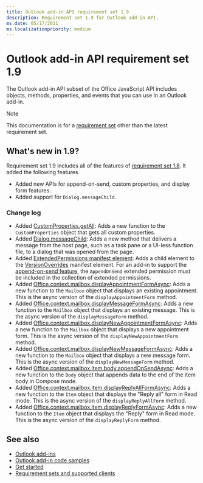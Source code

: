```yaml
---
title: Outlook add-in API requirement set 1.9
description: Requirement set 1.9 for Outlook add-in API.
ms.date: 05/17/2021
ms.localizationpriority: medium
---
```


# Outlook add-in API requirement set 1.9

The Outlook add-in API subset of the Office JavaScript API includes objects, methods, properties, and events that you can use in an Outlook add-in.

> [!NOTE]
> This documentation is for a [requirement set](../requirement-sets/outlook/outlook-api-requirement-sets.md) other than the latest requirement set.

## What's new in 1.9?

Requirement set 1.9 includes all of the features of [requirement set 1.8](../requirement-set-1.8/outlook-requirement-set-1.8.md). It added the following features.

- Added new APIs for append-on-send, custom properties, and display form features.
- Added support for `Dialog.messageChild`.

### Change log

- Added [CustomProperties.getAll](/javascript/api/outlook/office.customproperties?view=outlook-js-1.9&preserve-view=true#outlook-office-customproperties-getall-member(1)): Adds a new function to the `CustomProperties` object that gets all custom properties.
- Added [Dialog.messageChild](/office/dev/add-ins/develop/dialog-api-in-office-add-ins.md#pass-information-to-the-dialog-box): Adds a new method that delivers a message from the host page, such as a task pane or a UI-less function file, to a dialog that was opened from the page.
- Added [ExtendedPermissions manifest element](/javascript/api/extendedpermissions): Adds a child element to the [VersionOverrides](/javascript/api/versionoverrides) manifest element. For an add-in to support the [append-on-send feature](/office/dev/add-ins/outlook/append-on-send), the `AppendOnSend` extended permission must be included in the collection of extended permissions.
- Added [Office.context.mailbox.displayAppointmentFormAsync](/javascript/api/outlook/office.mailbox?view=outlook-js-1.9&preserve-view=true#outlook-office-mailbox-displayappointmentformasync-member(1)): Adds a new function to the `Mailbox` object that displays an existing appointment. This is the async version of the `displayAppointmentForm` method.
- Added [Office.context.mailbox.displayMessageFormAsync](/javascript/api/outlook/office.mailbox?view=outlook-js-1.9&preserve-view=true#outlook-office-mailbox-displaymessageformasync-member(1)): Adds a new function to the `Mailbox` object that displays an existing message. This is the async version of the `displayMessageForm` method.
- Added [Office.context.mailbox.displayNewAppointmentFormAsync](/javascript/api/outlook/office.mailbox?view=outlook-js-1.9&preserve-view=true#outlook-office-mailbox-displaynewappointmentformasync-member(1)): Adds a new function to the `Mailbox` object that displays a new appointment form. This is the async version of the `displayNewAppointmentForm` method.
- Added [Office.context.mailbox.displayNewMessageFormAsync](/javascript/api/outlook/office.mailbox?view=outlook-js-1.9&preserve-view=true#outlook-office-mailbox-displaynewmessageformasync-member(1)): Adds a new function to the `Mailbox` object that displays a new message form. This is the async version of the `displayNewMessageForm` method.
- Added [Office.context.mailbox.item.body.appendOnSendAsync](/javascript/api/outlook/office.body?view=outlook-js-1.9&preserve-view=true#outlook-office-body-appendonsendasync-member(1)): Adds a new function to the `Body` object that appends data to the end of the item body in Compose mode.
- Added [Office.context.mailbox.item.displayReplyAllFormAsync](office.context.mailbox.item.md#methods): Adds a new function to the `Item` object that displays the "Reply all" form in Read mode. This is the async version of the `displayReplyAllForm` method.
- Added [Office.context.mailbox.item.displayReplyFormAsync](office.context.mailbox.item.md#methods): Adds a new function to the `Item` object that displays the "Reply" form in Read mode. This is the async version of the `displayReplyForm` method.

## See also

- [Outlook add-ins](/office/dev/add-ins/outlook/outlook-add-ins-overview)
- [Outlook add-in code samples](https://developer.microsoft.com/outlook/gallery/?filterBy=Outlook,Samples,Add-ins)
- [Get started](/office/dev/add-ins/quickstarts/outlook-quickstart)
- [Requirement sets and supported clients](../requirement-sets/outlook/outlook-api-requirement-sets.md)
